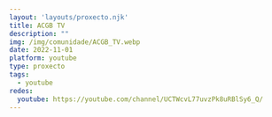 ```yaml
---
layout: 'layouts/proxecto.njk'
title: ACGB TV
description: ""
img: /img/comunidade/ACGB_TV.webp
date: 2022-11-01
platform: youtube
type: proxecto
tags:
  - youtube
redes:
  youtube: https://youtube.com/channel/UCTWcvL77uvzPk8uRBlSy6_Q/
---
```

